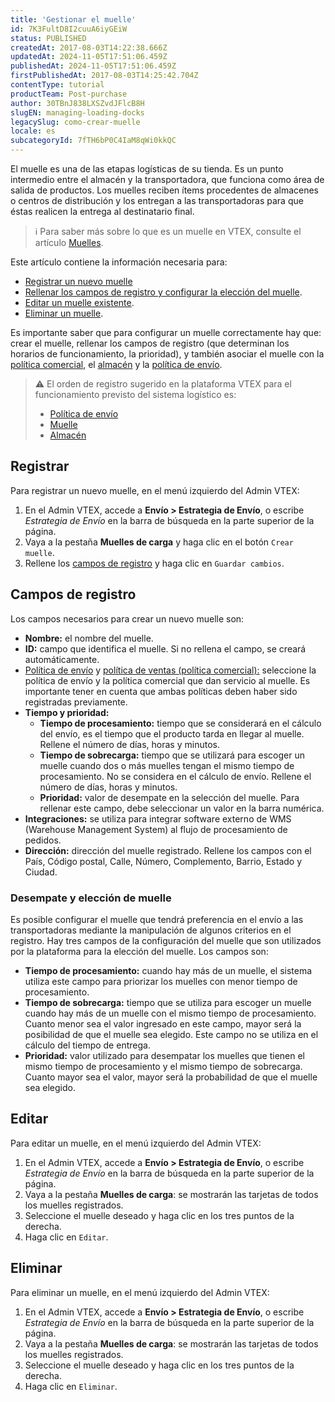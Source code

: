 ```yaml
---
title: 'Gestionar el muelle'
id: 7K3FultD8I2cuuA6iyGEiW
status: PUBLISHED
createdAt: 2017-08-03T14:22:38.666Z
updatedAt: 2024-11-05T17:51:06.459Z
publishedAt: 2024-11-05T17:51:06.459Z
firstPublishedAt: 2017-08-03T14:25:42.704Z
contentType: tutorial
productTeam: Post-purchase
author: 30TBnJ838LXSZvdJFlcB8H
slugEN: managing-loading-docks
legacySlug: como-crear-muelle
locale: es
subcategoryId: 7fTH6bP0C4IaM8qWi0kkQC
---
```



El muelle es una de las etapas logísticas de su tienda. Es un punto intermedio entre el almacén y la transportadora, que funciona como área de salida de productos. Los muelles reciben ítems procedentes de almacenes o centros de distribución y los entregan a las transportadoras para que éstas realicen la entrega al destinatario final. 

> ℹ️ Para saber más sobre lo que es un muelle en VTEX, consulte el artículo [Muelles](/es/tutorial/muelles--5DY8xHEjOLYDVL41Urd5qj).

Este artículo contiene la información necesaria para:

* [Registrar un nuevo muelle](#registrar)
* [Rellenar los campos de registro y configurar la elección del muelle](#campos-de-registro).
* [Editar un muelle existente](#editar).
* [Eliminar un muelle](#eliminar).

Es importante saber que para configurar un muelle correctamente hay que: crear el muelle, rellenar los campos de registro (que determinan los horarios de funcionamiento, la prioridad), y también asociar el muelle con la [política comercial](/es/tutorial/o-que-e-uma-politica-comercial--563tbcL0TYKEKeOY4IAgAE), el [almacén](https://docs.google.com/document/u/0/d/1Nx2HYf58xSJLB3V_voySEW80sxkzzhR8dNrS6mytytM/edit) y la [política de envío](/es/tutorial/politica-de-envio--tutorials_140?&utm_source=autocomplete). 

> ⚠️ El orden de registro sugerido en la plataforma VTEX para el funcionamiento previsto del sistema logístico es:<ul><li>[Política de envío](/es/tutorial/politica-de-envio--tutorials_140)</li><li>[Muelle](/es/tutorial/doca--5DY8xHEjOLYDVL41Urd5qj)</li><li>[Almacén](/es/tutorial/estoque--6oIxvsVDTtGpO7y6zwhGpb)</li></ul>

## Registrar

Para registrar un nuevo muelle, en el menú izquierdo del Admin VTEX:

1. En el Admin VTEX, accede a **Envío > Estrategia de Envío**, o escribe *Estrategia de Envío* en la barra de búsqueda en la parte superior de la página.    
2. Vaya a la pestaña **Muelles de carga** y haga clic en el botón `Crear muelle`.  
3. Rellene los 
[campos de registro](#campos-de-registro) y haga clic en `Guardar cambios`.

## Campos de registro

Los campos necesarios para crear un nuevo muelle son:

* **Nombre:** el nombre del muelle.
* **ID:** campo que identifica el muelle. Si no rellena el campo, se creará automáticamente.
* [Política de envío](/es/tutorial/politica-de-envio--tutorials_140) y [política de ventas (política comercial):](/es/tutorial/o-que-e-uma-politica-comercial--563tbcL0TYKEKeOY4IAgAE) seleccione la política de envío y la política comercial que dan servicio al muelle. Es importante tener en cuenta que ambas políticas deben haber sido registradas previamente.
* **Tiempo y prioridad:**
    * **Tiempo de procesamiento:** tiempo que se considerará en el cálculo del envío, es el tiempo que el producto tarda en llegar al muelle. Rellene el número de días, horas y minutos.
    * **Tiempo de sobrecarga:** tiempo que se utilizará para escoger un muelle cuando dos o más muelles tengan el mismo tiempo de procesamiento. No se considera en el cálculo de envío. Rellene el número de días, horas y minutos.
    * **Prioridad:** valor de desempate en la selección del muelle. Para rellenar este campo, debe seleccionar un valor en la barra numérica.
* **Integraciones:** se utiliza para integrar software externo de WMS (Warehouse Management System) al flujo de procesamiento de pedidos.
* **Dirección:** dirección del muelle registrado. Rellene los campos con el País, Código postal, Calle, Número, Complemento, Barrio, Estado y Ciudad.

### Desempate y elección de muelle

Es posible configurar el muelle que tendrá preferencia en el envío a las transportadoras mediante la manipulación de algunos criterios en el registro. Hay tres campos de la configuración del muelle que son utilizados por la plataforma para la elección del muelle. Los campos son:

* **Tiempo de procesamiento:** cuando hay más de un muelle, el sistema utiliza este campo para priorizar los muelles con menor tiempo de procesamiento.
* **Tiempo de sobrecarga:** tiempo que se utiliza para escoger un muelle cuando hay más de un muelle con el mismo tiempo de procesamiento. Cuanto menor sea el valor ingresado en este campo, mayor será la posibilidad de que el muelle sea elegido. Este campo no se utiliza en el cálculo del tiempo de entrega.
* **Prioridad:** valor utilizado para desempatar los muelles que tienen el mismo tiempo de procesamiento y el mismo tiempo de sobrecarga. Cuanto mayor sea el valor, mayor será la probabilidad de que el muelle sea elegido.

## Editar

Para editar un muelle, en el menú izquierdo del Admin VTEX:

1. En el Admin VTEX, accede a **Envío > Estrategia de Envío**, o escribe *Estrategia de Envío* en la barra de búsqueda en la parte superior de la página.     
2. Vaya a la pestaña **Muelles de carga**: se mostrarán las tarjetas de todos los muelles registrados.  
3. Seleccione el muelle deseado y haga clic en los tres puntos de la derecha.  
4. Haga clic en `Editar`.  

## Eliminar

Para eliminar un muelle, en el menú izquierdo del Admin VTEX:

1. En el Admin VTEX, accede a **Envío > Estrategia de Envío**, o escribe *Estrategia de Envío* en la barra de búsqueda en la parte superior de la página.      
2. Vaya a la pestaña **Muelles de carga**: se mostrarán las tarjetas de todos los muelles registrados.  
3. Seleccione el muelle deseado y haga clic en los tres puntos de la derecha.  
4. Haga clic en `Eliminar`.  
